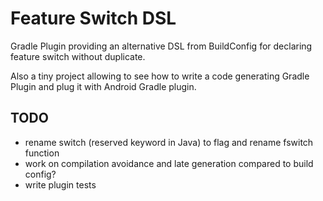 # Feature Switch DSL

Gradle Plugin providing an alternative DSL from BuildConfig
for declaring feature switch without duplicate.

Also a tiny project allowing to see how to write a code generating Gradle Plugin
and plug it with Android Gradle plugin.

## TODO

- rename switch (reserved keyword in Java) to flag and rename fswitch function
- work on compilation avoidance and late generation compared to build config?
- write plugin tests
